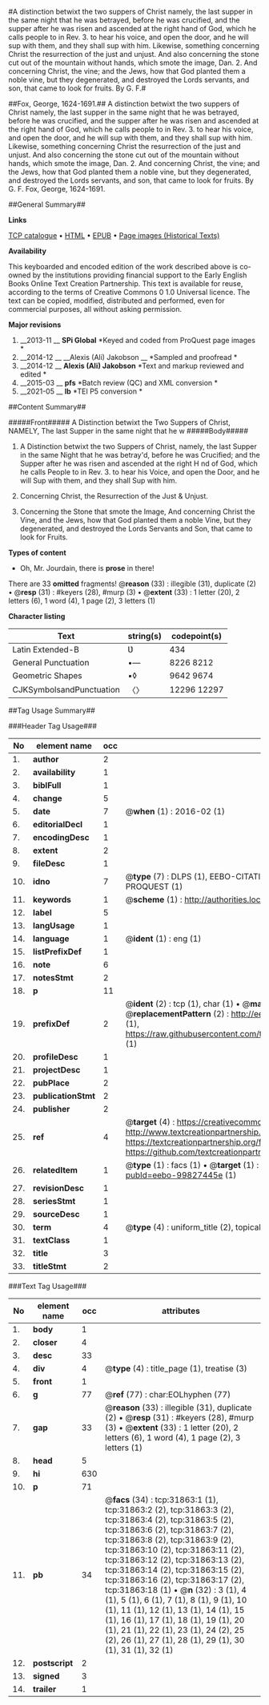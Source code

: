 #A distinction betwixt the two suppers of Christ namely, the last supper in the same night that he was betrayed, before he was crucified, and the supper after he was risen and ascended at the right hand of God, which he calls people to in Rev. 3. to hear his voice, and open the door, and he will sup with them, and they shall sup with him. Likewise, something concerning Christ the resurrection of the just and unjust. And also concerning the stone cut out of the mountain without hands, which smote the image, Dan. 2. And concerning Christ, the vine; and the Jews, how that God planted them a noble vine, but they degenerated, and destroyed the Lords servants, and son, that came to look for fruits. By G. F.#

##Fox, George, 1624-1691.##
A distinction betwixt the two suppers of Christ namely, the last supper in the same night that he was betrayed, before he was crucified, and the supper after he was risen and ascended at the right hand of God, which he calls people to in Rev. 3. to hear his voice, and open the door, and he will sup with them, and they shall sup with him. Likewise, something concerning Christ the resurrection of the just and unjust. And also concerning the stone cut out of the mountain without hands, which smote the image, Dan. 2. And concerning Christ, the vine; and the Jews, how that God planted them a noble vine, but they degenerated, and destroyed the Lords servants, and son, that came to look for fruits. By G. F.
Fox, George, 1624-1691.

##General Summary##

**Links**

[TCP catalogue](http://www.ota.ox.ac.uk/tcp/)  • 
[HTML](http://tei.it.ox.ac.uk/tcp/Texts-HTML/free/A40/A40165.html)  • 
[EPUB](http://tei.it.ox.ac.uk/tcp/Texts-EPUB/free/A40/A40165.epub) • 
[Page images (Historical Texts)](https://historicaltexts.jisc.ac.uk/eebo-99827445e)

**Availability**

This keyboarded and encoded edition of the work described above is co-owned by the
    institutions providing financial support to the Early English Books Online Text Creation
    Partnership. This text is available for reuse, according to the terms of  Creative Commons 0 1.0 Universal
    licence. The text can be copied, modified, distributed and performed, even for commercial
    purposes, all without asking permission.

**Major revisions**

1. __2013-11 __ __SPi Global__ *Keyed and coded from ProQuest page images *
1. __2014-12 __ __Alexis (Ali) Jakobson __ *Sampled and proofread *
1. __2014-12 __ __Alexis (Ali) Jakobson__ *Text and markup reviewed and edited *
1. __2015-03 __ __pfs__ *Batch review (QC) and XML conversion *
1. __2021-05 __ __lb__ *TEI P5 conversion *

##Content Summary##

#####Front#####
A Distinction betwixt the Two Suppers of Christ, NAMELY, The last Supper in the same night that he w
#####Body#####

1. A Distinction betwixt the two Suppers of Christ, namely, the last Supper in the same Night that he was betray'd, before he was Crucified; and the Supper after he was risen and ascended at the right H nd of God, which he calls People to in Rev. 3. to hear his Voice, and open the Door, and he will Sup with them, and they shall Sup with him.

1. Concerning Christ, the Resurrection of the Just & Unjust.

1. Concerning the Stone that smote the Image, And concerning Christ the Vine, and the Jews, how that God planted them a noble Vine, but they degenerated, and destroyed the Lords Servants and Son, that came to look for Fruits.

**Types of content**

  * Oh, Mr. Jourdain, there is **prose** in there!

There are 33 **omitted** fragments! 
 @__reason__ (33) : illegible (31), duplicate (2)  •  @__resp__ (31) : #keyers (28), #murp (3)  •  @__extent__ (33) : 1 letter (20), 2 letters (6), 1 word (4), 1 page (2), 3 letters (1)

**Character listing**


|Text|string(s)|codepoint(s)|
|---|---|---|
|Latin Extended-B|Ʋ|434|
|General Punctuation|•—|8226 8212|
|Geometric Shapes|▪◊|9642 9674|
|CJKSymbolsandPunctuation|〈〉|12296 12297|

##Tag Usage Summary##

###Header Tag Usage###

|No|element name|occ|attributes|
|---|---|---|---|
|1.|__author__|2||
|2.|__availability__|1||
|3.|__biblFull__|1||
|4.|__change__|5||
|5.|__date__|7| @__when__ (1) : 2016-02 (1)|
|6.|__editorialDecl__|1||
|7.|__encodingDesc__|1||
|8.|__extent__|2||
|9.|__fileDesc__|1||
|10.|__idno__|7| @__type__ (7) : DLPS (1), EEBO-CITATION (1), VID (1), EEBO-PROQUEST (1), STC (2), PROQUEST (1)|
|11.|__keywords__|1| @__scheme__ (1) : http://authorities.loc.gov/ (1)|
|12.|__label__|5||
|13.|__langUsage__|1||
|14.|__language__|1| @__ident__ (1) : eng (1)|
|15.|__listPrefixDef__|1||
|16.|__note__|6||
|17.|__notesStmt__|2||
|18.|__p__|11||
|19.|__prefixDef__|2| @__ident__ (2) : tcp (1), char (1)  •  @__matchPattern__ (2) : ([0-9\-]+):([0-9IVX]+) (1), (.+) (1)  •  @__replacementPattern__ (2) : http://eebo.chadwyck.com/downloadtiff?vid=$1&page=$2 (1), https://raw.githubusercontent.com/textcreationpartnership/Texts/master/tcpchars.xml#$1 (1)|
|20.|__profileDesc__|1||
|21.|__projectDesc__|1||
|22.|__pubPlace__|2||
|23.|__publicationStmt__|2||
|24.|__publisher__|2||
|25.|__ref__|4| @__target__ (4) : https://creativecommons.org/publicdomain/zero/1.0/ (1), http://www.textcreationpartnership.org/docs/. (1), https://textcreationpartnership.org/faq/#faq05 (1), https://github.com/textcreationpartnership (1)|
|26.|__relatedItem__|1| @__type__ (1) : facs (1)  •  @__target__ (1) : https://data.historicaltexts.jisc.ac.uk/view?pubId=eebo-99827445e (1)|
|27.|__revisionDesc__|1||
|28.|__seriesStmt__|1||
|29.|__sourceDesc__|1||
|30.|__term__|4| @__type__ (4) : uniform_title (2), topical_term (2)|
|31.|__textClass__|1||
|32.|__title__|3||
|33.|__titleStmt__|2||


###Text Tag Usage###

|No|element name|occ|attributes|
|---|---|---|---|
|1.|__body__|1||
|2.|__closer__|4||
|3.|__desc__|33||
|4.|__div__|4| @__type__ (4) : title_page (1), treatise (3)|
|5.|__front__|1||
|6.|__g__|77| @__ref__ (77) : char:EOLhyphen (77)|
|7.|__gap__|33| @__reason__ (33) : illegible (31), duplicate (2)  •  @__resp__ (31) : #keyers (28), #murp (3)  •  @__extent__ (33) : 1 letter (20), 2 letters (6), 1 word (4), 1 page (2), 3 letters (1)|
|8.|__head__|5||
|9.|__hi__|630||
|10.|__p__|71||
|11.|__pb__|34| @__facs__ (34) : tcp:31863:1 (1), tcp:31863:2 (2), tcp:31863:3 (2), tcp:31863:4 (2), tcp:31863:5 (2), tcp:31863:6 (2), tcp:31863:7 (2), tcp:31863:8 (2), tcp:31863:9 (2), tcp:31863:10 (2), tcp:31863:11 (2), tcp:31863:12 (2), tcp:31863:13 (2), tcp:31863:14 (2), tcp:31863:15 (2), tcp:31863:16 (2), tcp:31863:17 (2), tcp:31863:18 (1)  •  @__n__ (32) : 3 (1), 4 (1), 5 (1), 6 (1), 7 (1), 8 (1), 9 (1), 10 (1), 11 (1), 12 (1), 13 (1), 14 (1), 15 (1), 16 (1), 17 (1), 18 (1), 19 (1), 20 (1), 21 (1), 22 (1), 23 (1), 24 (2), 25 (2), 26 (1), 27 (1), 28 (1), 29 (1), 30 (1), 31 (1), 32 (1)|
|12.|__postscript__|2||
|13.|__signed__|3||
|14.|__trailer__|1||
